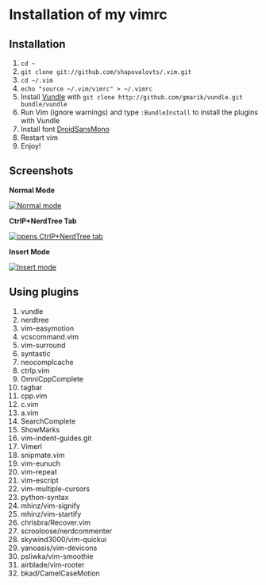 # Installation of my vimrc

## Installation

1. `cd ~`
2. `git clone git://github.com/shapovalovts/.vim.git`
3. `cd ~/.vim`
4. `echo "source ~/.vim/vimrc" > ~/.vimrc`
5. Install [Vundle](https://github.com/gmarik/vundle) with `git clone http://github.com/gmarik/vundle.git bundle/vundle`
6. Run Vim (ignore warnings) and type `:BundleInstall` to install the plugins with Vundle
7. Install font [DroidSansMono](https://github.com/ryanoasis/nerd-fonts/tree/master/patched-fonts/DroidSansMono)
8. Restart vim
9. Enjoy!

## Screenshots

**Normal Mode**

[![Normal mode](https://github.com/shapovalovts/.vim/raw/master/screenshots/vim1.png)](https://github.com/shapovalovts/.vim/raw/master/screenshots/vim1.png)

**CtrlP+NerdTree Tab**

[![<Ctrl-t> opens CtrlP+NerdTree tab](https://github.com/shapovalovts/.vim/raw/master/screenshots/vim2.png)](https://github.com/shapovalovts/.vim/raw/master/screenshots/vim2.png)

**Insert Mode**

[![Insert mode](https://github.com/shapovalovts/.vim/raw/master/screenshots/vim3.png)](https://github.com/shapovalovts/.vim/raw/master/screenshots/vim3.png)

## Using plugins

1.  vundle
2.  nerdtree
3.  vim-easymotion
4.  vcscommand.vim
5.  vim-surround
6.  syntastic
7.  neocomplcache
8.  ctrlp.vim
9.  OmniCppComplete
10. tagbar
11. cpp.vim
12. c.vim
13. a.vim
14. SearchComplete
15. ShowMarks
16. vim-indent-guides.git
17. Vimerl
18. snipmate.vim
19. vim-eunuch
20. vim-repeat
21. vim-escript
22. vim-multiple-cursors
23. python-syntax
24. mhinz/vim-signify
25. mhinz/vim-startify
26. chrisbra/Recover.vim
27. scrooloose/nerdcommenter
28. skywind3000/vim-quickui
29. yanoasis/vim-devicons
30. psliwka/vim-smoothie
31. airblade/vim-rooter
32. bkad/CamelCaseMotion
